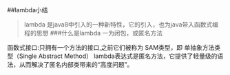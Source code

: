 ##lambda小结
>  lambda 是java8中引入的一种新特性，它的引入，也为java带入函数式编程的思想
###什么是lambda
一为闭包，或匿名方法

函数式接口:只拥有一个方法的接口,之前它们被称为 SAM类型，即 单抽象方法类型（Single Abstract Method）
lambda表达式是匿名方法，它提供了轻量级的语法，从而解决了匿名内部类带来的“高度问题”。

